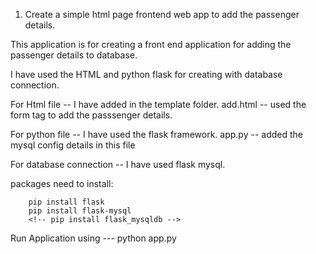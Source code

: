 1. Create a simple html page frontend web app to add the passenger details.

This application is for creating a front end application for adding the passenger details  to database.

I have used the HTML and python flask for creating with database connection.

For Html file  --  I have added in the template folder.
    add.html -- used the form tag to add the passsenger details.

For python file -- I have used the flask framework.
    app.py -- added the mysql config details  in this file

For database connection --  I have used flask mysql.

packages need to install:

        pip install flask
        pip install flask-mysql 
        <!-- pip install flask_mysqldb -->
 
 Run Application using --- python app.py
